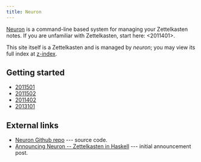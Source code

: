 ```yaml
---
title: Neuron
---
```


[Neuron](https://github.com/srid/neuron) is a command-line based system for managing your Zettelkasten notes. If you are unfamiliar with Zettelkasten, start here: <2011401>.


This site itself is a Zettelkasten and is managed by *neuron*; you may view its full index at [z-index](z-index.html).

## Getting started

* [2011501](z://installing)
* [2011502](z://tutorial)
* [2011402](z://concepts)
* [2013101](z://examples)

## External links

- [Neuron Github repo](https://github.com/srid/neuron) --- source code.
- [Announcing Neuron -- Zettelkasten in Haskell](https://www.srid.ca/2010101.html) --- initial announcement post.
